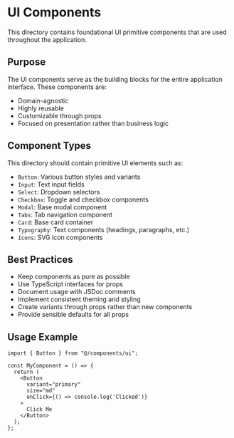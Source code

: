 # UI Components

This directory contains foundational UI primitive components that are used throughout the application.

## Purpose

The UI components serve as the building blocks for the entire application interface. These components are:

- Domain-agnostic
- Highly reusable
- Customizable through props
- Focused on presentation rather than business logic

## Component Types

This directory should contain primitive UI elements such as:

- `Button`: Various button styles and variants
- `Input`: Text input fields
- `Select`: Dropdown selectors
- `Checkbox`: Toggle and checkbox components
- `Modal`: Base modal component
- `Tabs`: Tab navigation component
- `Card`: Base card container
- `Typography`: Text components (headings, paragraphs, etc.)
- `Icons`: SVG icon components

## Best Practices

- Keep components as pure as possible
- Use TypeScript interfaces for props
- Document usage with JSDoc comments
- Implement consistent theming and styling
- Create variants through props rather than new components
- Provide sensible defaults for all props

## Usage Example

```tsx
import { Button } from "@/components/ui";

const MyComponent = () => {
  return (
    <Button 
      variant="primary" 
      size="md" 
      onClick={() => console.log('Clicked')}
    >
      Click Me
    </Button>
  );
};
``` 